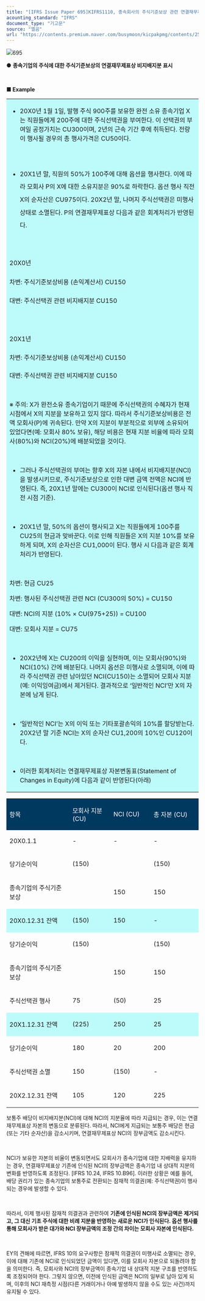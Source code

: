 ```yaml
---
title: "[IFRS Issue Paper 695]KIFRS1110, 종속회사의 주식기준보상 관련 연결재무제표상 비지배지분측정(EY, International GAAP 2025)"
acounting_standard: "IFRS"
document_type: "기고문"
source: "엘곰"
url: "https://contents.premium.naver.com/busymoon/kicpakpmg/contents/250515090224176um"
---
```

![](https://n2.news.naver.com/l.gif?type=content)695

● **종속기업의 주식에 대한 주식기준보상의 연결재무제표상 비지배지분 표시**

​

**■ Example**

<table style=""><tbody><tr><td colspan="3" rowspan="1" style="width: 100.0%; height: 129.0px;  background-color: #bdfbfa;"><div><ul><li><p style=""><span style="">20X0년 1월 1일, 발행 주식 900주를 보유한 완전 소유 종속기업 X는 직원들에게 200주에 대한 주식선택권을 부여한다. 이 선택권의 부여일 공정가치는 CU300이며, 2년의 근속 기간 후에 취득된다. 전량이 행사될 경우의 총 행사가격은 CU50이다.</span></p></li></ul><p style="line-height:2.1;"><span style="">​</span></p><ul><li><p style="line-height:2.1;"><span style="">20X1년 말, 직원의 50%가 100주에 대해 옵션을 행사한다. 이에 따라 모회사 P의 X에 대한 소유지분은 90%로 하락한다. 옵션 행사 직전 X의 순자산은 CU975이다. 20X2년 말, 나머지 주식선택권은 미행사 상태로 소멸된다. P의 연결재무제표상 다음과 같은 회계처리가 반영된다.</span></p></li></ul><p style="line-height:2.1;"><span style="">​</span></p><p style="line-height:2.1;"><span style="">20X0년</span></p><p style="line-height:2.1;"><span style="">차변: 주식기준보상비용 (손익계산서) CU150</span></p><p style="line-height:2.1;"><span style="">대변: 주식선택권 관련 비지배지분 CU150</span></p><p style="line-height:2.1;"><span style="">​</span></p><p style="line-height:2.1;"><span style="">20X1년</span></p><p style="line-height:2.1;"><span style="">차변: 주식기준보상비용 (손익계산서) CU150</span></p><p style=""><span style="">대변: 주식선택권 관련 비지배지분 CU150</span></p><p style=""><span style="">​</span></p><p style=""><span style="">※ 주의: X가 완전소유 종속기업이기 때문에 주식선택권의 수혜자가 현재 시점에서 X의 지분을 보유하고 있지 않다. 따라서 주식기준보상비용은 전액 모회사(P)에 귀속된다. 만약 X의 지분이 부분적으로 외부에 소유되어 있었다면(예: 모회사 80% 보유), 해당 비용은 현재 지분 비율에 따라 모회사(80%)와 NCI(20%)에 배분되었을 것이다.</span></p><p style=""><span style="">​</span></p><ul><li><p style=""><span style="">그러나 주식선택권의 부여는 향후 X의 자본 내에서 비지배지분(NCI)을 발생시키므로, 주식기준보상으로 인한 대변 금액 전액은 NCI에 반영된다. 즉, 20X1년 말에는 CU300이 NCI로 인식된다(옵션 행사 직전 시점 기준).</span></p></li></ul><p style=""><span style="">​</span></p><ul><li><p style=""><span style="">20X1년 말, 50%의 옵션이 행사되고 X는 직원들에게 100주를 CU25의 현금과 맞바꾼다. 이로 인해 직원들은 X의 지분 10%를 보유하게 되며, X의 순자산은 CU1,000이 된다. 행사 시 다음과 같은 회계처리가 반영된다.</span></p></li></ul><p style=""><span style="">​</span></p><p style=""><span style="">차변: 현금 CU25</span></p><p style=""><span style="">차변: 행사된 주식선택권 관련 NCI (CU300의 50%) = CU150</span></p><p style=""><span style="">대변: NCI의 지분 (10% × CU(975+25)) = CU100</span></p><p style=""><span style="">대변: 모회사 지분 = CU75</span></p><p style=""><span style="">​</span></p><ul><li><p style=""><span style="">20X2년에 X는 CU200의 이익을 실현하며, 이는 모회사(90%)와 NCI(10%) 간에 배분된다. 나머지 옵션은 미행사로 소멸되며, 이에 따라 주식선택권 관련 남아있던 NCI(CU150)는 소멸되어 모회사 지분(예: 이익잉여금)에서 제거된다. 결과적으로 ‘일반적인 NCI’만 X의 자본에 남게 된다.</span></p></li></ul><p style=""><span style="">​</span></p><ul><li><p style=""><span style="">‘일반적인 NCI’는 X의 이익 또는 기타포괄손익의 10%를 할당받는다. 20X2년 말 기준 NCI는 X의 순자산 CU1,200의 10%인 CU120이다.</span></p></li></ul><p style=""><span style="">​</span></p><ul><li><p style=""><span style="">이러한 회계처리는 연결재무제표상 자본변동표(Statement of Changes in Equity)에 다음과 같이 반영된다(아래)</span></p></li></ul></div></td></tr></tbody></table>

<table style=""><tbody><tr><td colspan="1" rowspan="1" style="width: 32.79%; height: 40.0px;  background-color: #003960;"><div><p style=""><span style="color:#ffffff;">항목</span></p></div></td><td colspan="1" rowspan="1" style="width: 21.33%; height: 40.0px;  background-color: #003960;"><div><p style=""><span style="color:#ffffff;">모회사 지분 (CU)</span></p></div></td><td colspan="1" rowspan="1" style="width: 20.88%; height: 40.0px;  background-color: #003960;"><div><p style=""><span style="color:#ffffff;">NCI (CU)</span></p></div></td><td colspan="1" rowspan="1" style="width: 25.0%; height: 40.0px;  background-color: #003960;"><div><p style=""><span style="color:#ffffff;">총 자본 (CU)</span></p></div></td></tr><tr><td colspan="1" rowspan="1" style="width: 32.79%; height: 40.0px;  "><div><p style=""><span style="">20X0.1.1</span></p></div></td><td colspan="1" rowspan="1" style="width: 21.33%; height: 40.0px;  "><div><p style=""><span style="">-</span></p></div></td><td colspan="1" rowspan="1" style="width: 20.88%; height: 40.0px;  "><div><p style=""><span style="">-</span></p></div></td><td colspan="1" rowspan="1" style="width: 25.0%; height: 40.0px;  "><div><p style=""><span style="">-</span></p></div></td></tr><tr><td colspan="1" rowspan="1" style="width: 32.79%; height: 40.0px;  "><div><p style=""><span style="">당기순이익</span></p></div></td><td colspan="1" rowspan="1" style="width: 21.33%; height: 40.0px;  "><div><p style=""><span style="">(150)</span></p></div></td><td colspan="1" rowspan="1" style="width: 20.88%; height: 40.0px;  "><div><p style=""><span style="">​</span></p></div></td><td colspan="1" rowspan="1" style="width: 25.0%; height: 40.0px;  "><div><p style=""><span style="">(150)</span></p></div></td></tr><tr><td colspan="1" rowspan="1" style="width: 32.79%; height: 40.0px;  "><div><p style=""><span style="">종속기업의 주식기준보상</span></p></div></td><td colspan="1" rowspan="1" style="width: 21.33%; height: 40.0px;  "><div><p style=""><span style="">​</span></p></div></td><td colspan="1" rowspan="1" style="width: 20.88%; height: 40.0px;  "><div><p style=""><span style="">150</span></p></div></td><td colspan="1" rowspan="1" style="width: 25.0%; height: 40.0px;  "><div><p style=""><span style="">150</span></p></div></td></tr><tr><td colspan="1" rowspan="1" style="width: 32.79%; height: 40.0px;  background-color: #bdfbfa;"><div><p style=""><span style="">20X0.12.31 잔액</span></p></div></td><td colspan="1" rowspan="1" style="width: 21.33%; height: 40.0px;  background-color: #bdfbfa;"><div><p style=""><span style="">(150)</span></p></div></td><td colspan="1" rowspan="1" style="width: 20.88%; height: 40.0px;  background-color: #bdfbfa;"><div><p style=""><span style="">150</span></p></div></td><td colspan="1" rowspan="1" style="width: 25.0%; height: 40.0px;  background-color: #bdfbfa;"><div><p style=""><span style="">-</span></p></div></td></tr><tr><td colspan="1" rowspan="1" style="width: 32.79%; height: 40.0px;  "><div><p style=""><span style="">당기순이익</span></p></div></td><td colspan="1" rowspan="1" style="width: 21.33%; height: 40.0px;  "><div><p style=""><span style="">(150)</span></p></div></td><td colspan="1" rowspan="1" style="width: 20.88%; height: 40.0px;  "><div><p style=""><span style="">​</span></p></div></td><td colspan="1" rowspan="1" style="width: 25.0%; height: 40.0px;  "><div><p style=""><span style="">(150)</span></p></div></td></tr><tr><td colspan="1" rowspan="1" style="width: 32.79%; height: 40.0px;  "><div><p style=""><span style="">종속기업의 주식기준보상</span></p></div></td><td colspan="1" rowspan="1" style="width: 21.33%; height: 40.0px;  "><div><p style=""><span style="">​</span></p></div></td><td colspan="1" rowspan="1" style="width: 20.88%; height: 40.0px;  "><div><p style=""><span style="">150</span></p></div></td><td colspan="1" rowspan="1" style="width: 25.0%; height: 40.0px;  "><div><p style=""><span style="">150</span></p></div></td></tr><tr><td colspan="1" rowspan="1" style="width: 32.79%; height: 40.0px;  "><div><p style=""><span style="">주식선택권 행사</span></p></div></td><td colspan="1" rowspan="1" style="width: 21.33%; height: 40.0px;  "><div><p style=""><span style="">75</span></p></div></td><td colspan="1" rowspan="1" style="width: 20.88%; height: 40.0px;  "><div><p style=""><span style="">(50)</span></p></div></td><td colspan="1" rowspan="1" style="width: 25.0%; height: 40.0px;  "><div><p style=""><span style="">25</span></p></div></td></tr><tr><td colspan="1" rowspan="1" style="width: 32.79%; height: 40.0px;  background-color: #bdfbfa;"><div><p style=""><span style="">20X1.12.31 잔액</span></p></div></td><td colspan="1" rowspan="1" style="width: 21.33%; height: 40.0px;  background-color: #bdfbfa;"><div><p style=""><span style="">(225)</span></p></div></td><td colspan="1" rowspan="1" style="width: 20.88%; height: 40.0px;  background-color: #bdfbfa;"><div><p style=""><span style="">250</span></p></div></td><td colspan="1" rowspan="1" style="width: 25.0%; height: 40.0px;  background-color: #bdfbfa;"><div><p style=""><span style="">25</span></p></div></td></tr><tr><td colspan="1" rowspan="1" style="width: 32.79%; height: 40.0px;  "><div><p style=""><span style="">당기순이익</span></p></div></td><td colspan="1" rowspan="1" style="width: 21.33%; height: 40.0px;  "><div><p style=""><span style="">180</span></p></div></td><td colspan="1" rowspan="1" style="width: 20.88%; height: 40.0px;  "><div><p style=""><span style="">20</span></p></div></td><td colspan="1" rowspan="1" style="width: 25.0%; height: 40.0px;  "><div><p style=""><span style="">200</span></p></div></td></tr><tr><td colspan="1" rowspan="1" style="width: 32.79%; height: 40.0px;  "><div><p style=""><span style="">주식선택권 소멸</span></p></div></td><td colspan="1" rowspan="1" style="width: 21.33%; height: 40.0px;  "><div><p style=""><span style="">150</span></p></div></td><td colspan="1" rowspan="1" style="width: 20.88%; height: 40.0px;  "><div><p style=""><span style="">(150)</span></p></div></td><td colspan="1" rowspan="1" style="width: 25.0%; height: 40.0px;  "><div><p style=""><span style="">-</span></p></div></td></tr><tr><td colspan="1" rowspan="1" style="width: 32.79%; height: 40.0px;  "><div><p style=""><span style="">20X2.12.31 잔액</span></p></div></td><td colspan="1" rowspan="1" style="width: 21.33%; height: 40.0px;  "><div><p style=""><span style="">105</span></p></div></td><td colspan="1" rowspan="1" style="width: 20.88%; height: 40.0px;  "><div><p style=""><span style="">120</span></p></div></td><td colspan="1" rowspan="1" style="width: 25.0%; height: 40.0px;  "><div><p style=""><span style="">225</span></p></div></td></tr></tbody></table>

보통주 배당이 비지배지분(NCI)에 대해 NCI의 지분율에 따라 지급되는 경우, 이는 연결재무제표상 자본의 변동으로 분류된다. 따라서, NCI에게 지급되는 보통주 배당은 현금(또는 기타 순자산)을 감소시키며, 연결재무제표상 NCI의 장부금액도 감소시킨다.

​

NCI가 보유한 자본의 비율이 변동되면서도 모회사가 종속기업에 대한 지배력을 유지하는 경우, 연결재무제표상 기존에 인식된 NCI의 장부금액은 종속기업 내 상대적 지분의 변화를 반영하도록 조정된다. \[IFRS 10.24, IFRS 10.B96\]. 이러한 상황은 예를 들어, 배당 권리가 있는 종속기업의 보통주로 전환되는 잠재적 의결권(예: 주식선택권)이 행사되는 경우에 발생할 수 있다.

​

따라서, 이제 행사된 잠재적 의결권과 관련하여 **기존에 인식된 NCI의 장부금액은 제거되고, 그 대신 기초 주식에 대한 비례 지분을 반영하는 새로운 NCI가 인식된다. 옵션 행사를 통해 모회사가 받은 대가와 NCI 장부금액의 조정 간의 차이는 모회사 자본에 인식된다.**

**​**

EY의 견해에 따르면, IFRS 10의 요구사항은 잠재적 의결권이 미행사로 소멸되는 경우, 이에 대해 기존에 NCI로 인식되었던 금액이 있다면, 이를 모회사 자본으로 되돌려야 함을 의미한다. 즉, 모회사와 NCI의 장부금액이 종속기업 내 상대적 지분 구조를 반영하도록 조정되어야 한다. 그렇지 않으면, 이전에 인식된 금액은 NCI의 일부로 남아 있게 되며, 이후의 NCI 재측정 시점(다른 거래이거나 아예 발생하지 않을 수도 있는 사건)까지 유지될 수 있다.